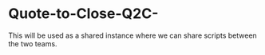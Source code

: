 # Quote-to-Close-Q2C-
This will be used as a shared instance where we can share scripts between the two teams.
